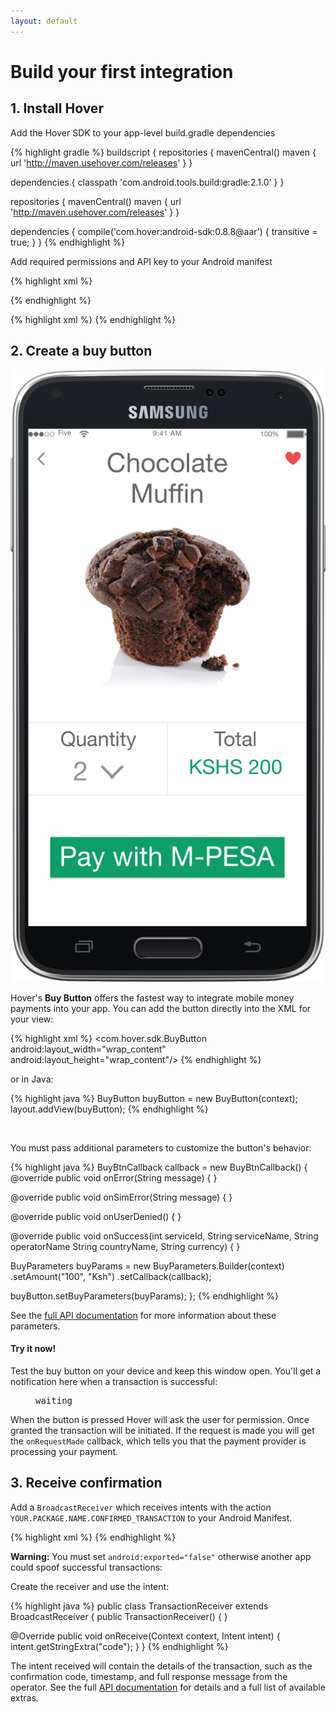 ```yaml
---
layout: default
---
```


# Build your first integration

## 1. Install Hover

Add the Hover SDK to your app-level build.gradle dependencies

{% highlight gradle %}
buildscript {
  repositories {
    mavenCentral()
    maven { url 'http://maven.usehover.com/releases' }
  }

  dependencies {
    classpath 'com.android.tools.build:gradle:2.1.0'
  }
}

repositories {
  mavenCentral()
  maven { url 'http://maven.usehover.com/releases' }
}

dependencies {
  compile('com.hover:android-sdk:0.8.8@aar') { transitive = true; }
}
{% endhighlight %}

Add required permissions and API key to your Android manifest

{% highlight xml %}
<uses-permission android:name="android.permission.CALL_PHONE"/>
<uses-permission android:name="android.permission.READ_PHONE_STATE"/>
<uses-permission android:name="android.permission.RECEIVE_SMS"/>
<uses-permission android:name="android.permission.READ_SMS"/>
<uses-permission android:name="android.permission.RECEIVE_BOOT_COMPLETED"/>
<uses-permission android:name="android.permission.BIND_ACCESSIBILITY_SERVICE"/>
<uses-permission android:name="android.permission.SYSTEM_ALERT_WINDOW"/>
<uses-permission android:name="android.permission.INTERNET"/>

<uses-feature android:name="android.hardware.telephony"/>
{% endhighlight %}

{% highlight xml %}
<meta-data
   android:name="com.hover.ApiKey"  
   android:value="cad46be34a2934a362d9e0b74da4b62c"/>
{% endhighlight %}

## 2. Create a buy button

![Samsung phone with buy button](/assets/samsung_buy_button.png)

Hover's **Buy Button** offers the fastest way to integrate mobile money payments into your app. You can add the button directly into the XML for your view:

{% highlight xml %}
<com.hover.sdk.BuyButton
    android:layout_width="wrap_content"
    android:layout_height="wrap_content"/>
{% endhighlight %}

or in Java:

{% highlight java %}
BuyButton buyButton = new BuyButton(context);
layout.addView(buyButton);
{% endhighlight %}

<div class="spacer">&nbsp;</div>

You must pass additional parameters to customize the button's behavior:

{% highlight java %}
BuyBtnCallback callback = new BuyBtnCallback() {
  @override
  public void onError(String message) { }

  @override
  public void onSimError(String message) { }

  @override
  public void onUserDenied() { }

  @override
  public void onSuccess(int serviceId, String serviceName, String operatorName
    String countryName, String currency) { }

  BuyParameters buyParams = new BuyParameters.Builder(context)
      .setAmount("100", "Ksh")
      .setCallback(callback);

  buyButton.setBuyParameters(buyParams);
};
{% endhighlight %}

See the [full API documentation](javascript:void(0);) for more information about these parameters.

<div id="interactive-wrapper">
  <h4 id="try-it-now">Try it now!</h4>
  <p>Test the buy button on your device and keep this window open. You'll get a notification here when a transaction is successful:</p>
  <figure class="highlight">
    <pre><div class="loading">waiting</div></pre>
  </figure>
</div>

When the button is pressed Hover will ask the user for permission. Once granted the transaction will be initiated. If the request is made you will get the `onRequestMade` callback, which tells you that the payment provider is processing your payment. 

## 3. Receive confirmation

Add a `BroadcastReceiver` which receives intents with the action `YOUR.PACKAGE.NAME.CONFIRMED_TRANSACTION` to your Android Manifest.

{% highlight xml %}
<receiver
    android:name=".TransactionReceiver"
    android:enabled="true"
    android:exported="false">
    <intent-filter>
        <action android:name="your.package.name.CONFIRMED_TRANSACTION"/>
    </intent-filter>
</receiver>
{% endhighlight %}

**Warning:** You must set `android:exported="false"` otherwise another app could spoof successful transactions:

Create the receiver and use the intent:

{% highlight java %}
public class TransactionReceiver extends BroadcastReceiver {
  public TransactionReceiver() { }

  @Override
  public void onReceive(Context context, Intent intent) {
    intent.getStringExtra("code");
  }
}
{% endhighlight %}

The intent received will contain the details of the transaction, such as the confirmation code, timestamp, and full response message from the operator. See the full [API documentation](javascript:void(0);) for details and a full list of available extras.